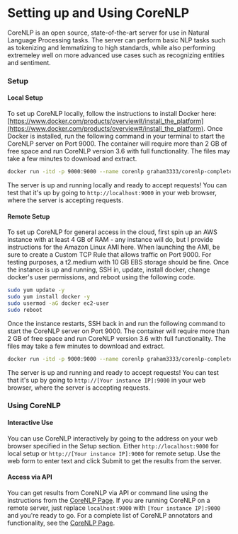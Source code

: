 # Setting up and Using CoreNLP

CoreNLP is an open source, state-of-the-art server for use in Natural Language Processing tasks. The server can perform basic NLP tasks such as tokenizing and lemmatizing to high standards, while also performing extremeley well on more advanced use cases such as recognizing entities and sentiment.

### Setup

#### Local Setup

To set up CoreNLP locally, follow the instructions to install Docker here: [https://www.docker.com/products/overview#/install_the_platform](https://www.docker.com/products/overview#/install_the_platform). Once Docker is installed, run the following command in your terminal to start the CoreNLP server on Port 9000. The container will require more than 2 GB of free space and run CoreNLP version 3.6 with full functionality. The files may take a few minutes to download and extract.

``` bash
docker run -itd -p 9000:9000 --name corenlp graham3333/corenlp-complete-custom
```

The server is up and running locally and ready to accept requests! You can test that it's up by going to `http://localhost:9000` in your web browser, where the server is accepting requests. 

#### Remote Setup

To set up CoreNLP for general access in the cloud, first spin up an AWS instance with at least 4 GB of RAM - any instance will do, but I provide instructions for the Amazon Linux AMI here. When launching the AMI, be sure to create a Custom TCP Rule that allows traffic on Port 9000. For testing purposes, a t2.medium with 10 GB EBS storage should be fine. Once the instance is up and running, SSH in, update, install docker, change docker's user permissions, and reboot using the following code.

``` bash
sudo yum update -y
sudo yum install docker -y
sudo usermod -aG docker ec2-user
sudo reboot
```

Once the instance restarts, SSH back in and run the following command to start the CoreNLP server on Port 9000. The container will require more than 2 GB of free space and run CoreNLP version 3.6 with full functionality. The files may take a few minutes to download and extract.

``` bash
docker run -itd -p 9000:9000 --name corenlp graham3333/corenlp-complete-custom
```

The server is up and running and ready to accept requests! You can test that it's up by going to `http://[Your instance IP]:9000` in your web browser, where the server is accepting requests. 

### Using CoreNLP

#### Interactive Use

You can use CoreNLP interactively by going to the address on your web browser specified in the Setup section. Either `http://localhost:9000` for local setup or `http://[Your instance IP]:9000` for remote setup. Use the web form to enter text and click Submit to get the results from the server.

#### Access via API

You can get results from CoreNLP via API or command line using the instructions from the [CoreNLP Page](http://stanfordnlp.github.io/CoreNLP/corenlp-server.html). If you are running CoreNLP on a remote server, just replace `localhost:9000` with `[Your instance IP]:9000` and you're ready to go. For a complete list of CoreNLP annotators and functionality, see the [CoreNLP Page](http://stanfordnlp.github.io/CoreNLP/annotators.html).